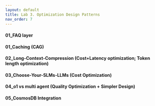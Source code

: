 ```yaml
---
layout: default
title: Lab 3. Optimization Design Patterns
nav_order: 7
---
```


#### 01_FAQ layer
#### 01_Caching (CAG)
#### 02_Long-Context-Compression (Cost+Latency optimization; Token length optimization)
#### 03_Choose-Your-SLMs-LLMs (Cost Optimization)
#### 04_o1 vs multi agent (Quality Optimization + Simpler Design)
#### 05_CosmosDB Integration
